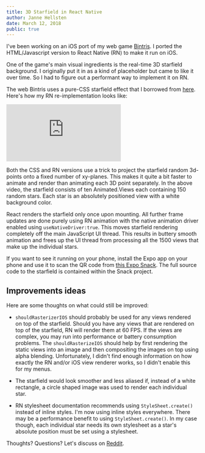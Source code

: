 ```yaml
---
title: 3D Starfield in React Native
author: Janne Hellsten
date: March 12, 2018
public: true
---
```


I've been working on an iOS port of my web game [Bintris][bintris].  I ported the HTML/Javascript version to React Native (RN) to make it run on iOS.

One of the game's main visual ingredients is the real-time 3D starfield background.  I originally put it in as a kind of placeholder but came to like it over time.  So I had to figure out a performant way to implement it on RN.

The web Bintris uses a pure-CSS starfield effect that I borrowed from [here][css3stars].  Here's how my RN re-implementation looks like:

<div class="youtube">
<iframe class="video" src="https://www.youtube.com/embed/thBijc6x7e0?rel=0&amp;showinfo=0" frameborder="0" allow="autoplay; encrypted-media" allowfullscreen></iframe>
</div>

Both the CSS and RN versions use a trick to project the starfield random 3d-points onto a fixed number of xy-planes.  This makes it quite a bit faster to animate and render than animating each 3D point separately.  In the above video, the starfield consists of ten Animated.Views each containing 150 random stars.  Each star is an absolutely positioned view with a white background color.

React renders the starfield only once upon mounting.  All further frame updates are done purely using RN animation with the native animation driver enabled using `useNativeDriver:true`.  This moves starfield rendering completely off the main JavaScript UI thread.  This results in buttery smooth animation and frees up the UI thread from processing all the 1500 views that make up the individual stars.

If you want to see it running on your phone, install the Expo app on your phone and use it to scan the QR code from [this Expo Snack](https://snack.expo.io/@nurpax/starfield).  The full source code to the starfield is contained within the Snack project.

## Improvements ideas

Here are some thoughts on what could still be improved:

* `shouldRasterizerIOS` should probably be used for any views rendered on top of the starfield.  Should you have any views that are rendered on top of the starfield, RN will render them at 60 FPS.  If the views are complex, you may run into performance or battery consumption problems.  The `shouldRasterizeIOS` should help by first rendering the static views into an image and then compositing the images on top using alpha blending.  Unfortunately, I didn't find enough information on how exactly the RN and/or iOS view renderer works, so I didn't enable this for my menus.

* The starfield would look smoother and less aliased if, instead of a white rectangle, a circle shaped image was used to render each individual star.

* RN stylesheet documentation recommends using `StyleSheet.create()` instead of inline styles.  I'm now using inline styles everywhere.  There may be a performance benefit to using `StyleSheet.create()`.  In my case though, each individual star needs its own stylesheet as a star's absolute position must be set using a stylesheet.

Thoughts?  Questions?  Let's discuss on [Reddit](https://www.reddit.com/r/reactjs/comments/83yrad/60_fps_3d_starfield_in_react_native/).

[bintris]: http://nurpax.com/bintris
[css3stars]: https://codepen.io/keithclark/pen/ibEnk
[animated]: https://facebook.github.io/react-native/docs/animated.html
